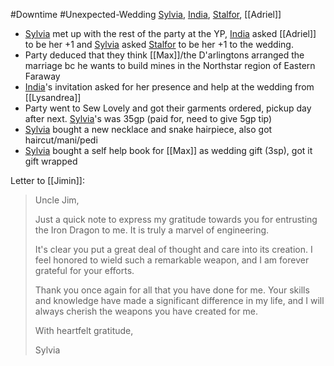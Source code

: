 #Downtime #Unexpected-Wedding
[Sylvia](PCs/Past/Sylvia.md), [India](PCs/Current/India.md), [Stalfor](PCs/Current/Stalfor.md), [[Adriel]]

- [Sylvia](PCs/Past/Sylvia.md) met up with the rest of the party at the YP, [India](PCs/Current/India.md) asked [[Adriel]] to be her +1 and [Sylvia](PCs/Past/Sylvia.md) asked [Stalfor](PCs/Current/Stalfor.md) to be her +1 to the wedding.
- Party deduced that they think [[Max]]/the D'arlingtons arranged the marriage bc he wants to build mines in the Northstar region of Eastern Faraway
- [India](PCs/Current/India.md)'s invitation asked for her presence and help at the wedding from [[Lysandrea]]
- Party went to Sew Lovely and got their garments ordered, pickup day after next. [Sylvia](PCs/Past/Sylvia.md)'s was 35gp (paid for, need to give 5gp tip)
- [Sylvia](PCs/Past/Sylvia.md) bought a new necklace and snake hairpiece, also got haircut/mani/pedi
- [Sylvia](PCs/Past/Sylvia.md) bought a self help book for [[Max]] as wedding gift (3sp), got it gift wrapped

Letter to [[Jimin]]:
> Uncle Jim,
> 
> Just a quick note to express my gratitude towards you for entrusting the Iron Dragon to me. It is truly a marvel of engineering.
> 
> It's clear you put a great deal of thought and care into its creation. I feel honored to wield such a remarkable weapon, and I am forever grateful for your efforts.
> 
> Thank you once again for all that you have done for me. Your skills and knowledge have made a significant difference in my life, and I will always cherish the weapons you have created for me.
> 
> With heartfelt gratitude,
> 
> Sylvia